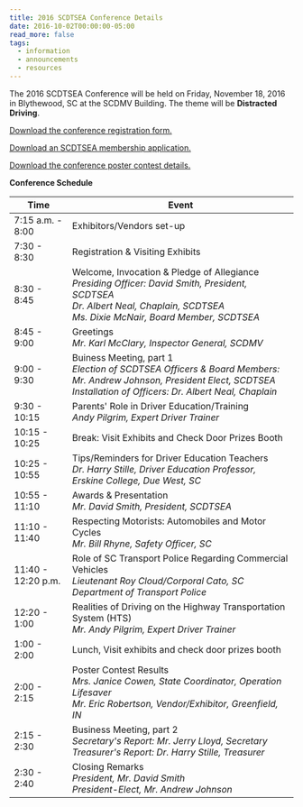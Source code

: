 ```yaml
---
title: 2016 SCDTSEA Conference Details
date: 2016-10-02T00:00:00-05:00
read_more: false
tags:
  - information
  - announcements
  - resources
---
```

The 2016 SCDTSEA Conference will be held on Friday, November 18, 2016 in Blythewood, SC at the SCDMV Building. The theme will be **Distracted Driving**.

[Download the conference registration form.](/static/img/pdf/2016_conference_registration_form.pdf)

[Download an SCDTSEA membership application.](/static/img/pdf/scdtsea_membership_application.pdf)

[Download the conference poster contest details.](/static/img/pdf/2016_conference_poster_contest_details.pdf)

**Conference Schedule**

|Time|Event|
|----|-----|
|7:15 a.m. - 8:00|Exhibitors/Vendors set-up|
|7:30 - 8:30|Registration & Visiting Exhibits|
|8:30 - 8:45|Welcome, Invocation & Pledge of Allegiance<br>*Presiding Officer: David Smith, President, SCDTSEA*<br>*Dr. Albert Neal, Chaplain, SCDTSEA*<br>*Ms. Dixie McNair, Board Member, SCDTSEA*|
|8:45 - 9:00|Greetings<br>*Mr. Karl McClary, Inspector General, SCDMV*|
|9:00 - 9:30|Buiness Meeting, part 1<br>*Election of SCDTSEA Officers & Board Members: Mr. Andrew Johnson, President Elect, SCDTSEA*<br>*Installation of Officers: Dr. Albert Neal, Chaplain*|
|9:30 - 10:15|Parents' Role in Driver Education/Training<br>*Andy Pilgrim, Expert Driver Trainer*|
|10:15 - 10:25|Break: Visit Exhibits and Check Door Prizes Booth|
|10:25 - 10:55|Tips/Reminders for Driver Education Teachers<br>*Dr. Harry Stille, Driver Education Professor, Erskine College, Due West, SC*|
|10:55 - 11:10|Awards & Presentation<br>*Mr. David Smith, President, SCDTSEA*|
|11:10 - 11:40|Respecting Motorists: Automobiles and Motor Cycles<br>*Mr. Bill Rhyne, Safety Officer, SC*|
|11:40 - 12:20 p.m.|Role of SC Transport Police Regarding Commercial Vehicles<br>*Lieutenant Roy Cloud/Corporal Cato, SC Department of Transport Police*|
|12:20 - 1:00|Realities of Driving on the Highway Transportation System (HTS)<br>*Mr. Andy Pilgrim, Expert Driver Trainer*|
|1:00 - 2:00|Lunch, Visit exhibits and check door prizes booth|
|2:00 - 2:15|Poster Contest Results<br>*Mrs. Janice Cowen, State Coordinator, Operation Lifesaver*<br>*Mr. Eric Robertson, Vendor/Exhibitor, Greenfield, IN*|
|2:15 - 2:30|Business Meeting, part 2<br>*Secretary's Report: Mr. Jerry Lloyd, Secretary*<br>*Treasurer's Report: Dr. Harry Stille, Treasurer*|
|2:30 - 2:40|Closing Remarks<br>*President, Mr. David Smith*<br>*President-Elect, Mr. Andrew Johnson*|
